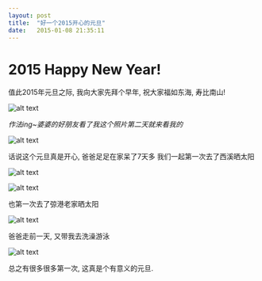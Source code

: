 ```yaml
---
layout: post
title:  "好一个2015开心的元旦"
date:   2015-01-08 21:35:11
---
```

2015 Happy New Year!
=======
值此2015年元旦之际, 我向大家先拜个早年, 祝大家福如东海, 寿比南山!

![alt text][1]

*作法ing~婆婆的好朋友看了我这个照片第二天就来看我的*

![alt text][2]

话说这个元旦真是开心, 爸爸足足在家呆了7天多
我们一起第一次去了西溪晒太阳

![alt text][3]

![alt text][4]

也第一次去了弶港老家晒太阳

![alt text][5]

爸爸走前一天, 又带我去洗澡游泳

![alt text][6]

总之有很多很多第一次, 这真是个有意义的元旦.


  [1]: https://6d6f-moxigan-1259722256.tcb.qcloud.la/xy/90c6ce0c.jpg
  [2]: https://6d6f-moxigan-1259722256.tcb.qcloud.la/xy/57292e66.jpg
  [3]: https://6d6f-moxigan-1259722256.tcb.qcloud.la/xy/aeef7586.jpg
  [4]: https://6d6f-moxigan-1259722256.tcb.qcloud.la/xy/0c67e6de.jpg
  [5]: https://6d6f-moxigan-1259722256.tcb.qcloud.la/xy/ec478da6.jpg
  [6]: https://6d6f-moxigan-1259722256.tcb.qcloud.la/xy/1ee7a876.jpg
